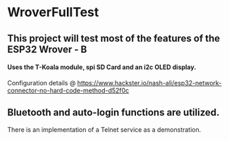 # WroverFullTest
## This project will test most of the features of the **ESP32 Wrover - B**
#### Uses the T-Koala module, spi SD Card and an i2c OLED display.
Configuration details @ https://www.hackster.io/nash-ali/esp32-network-connector-no-hard-code-method-d52f0c
## Bluetooth and auto-login functions are utilized.
There is an implementation of a Telnet service as a demonstration.
